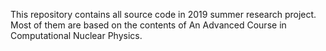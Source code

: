 This repository contains all source code in 2019 summer research project. Most of them are based on the contents of An Advanced Course in Computational Nuclear Physics.
